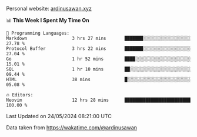 Personal website: [ardinusawan.xyz](https://ardinusawan.xyz)

<!--START_SECTION:waka-->
📊 **This Week I Spent My Time On** 

```text
💬 Programming Languages: 
Markdown                 3 hrs 27 mins       ███████░░░░░░░░░░░░░░░░░░   27.78 % 
Protocol Buffer          3 hrs 22 mins       ███████░░░░░░░░░░░░░░░░░░   27.04 % 
Go                       1 hr 52 mins        ████░░░░░░░░░░░░░░░░░░░░░   15.01 % 
SQL                      1 hr 10 mins        ██░░░░░░░░░░░░░░░░░░░░░░░   09.44 % 
HTML                     38 mins             █░░░░░░░░░░░░░░░░░░░░░░░░   05.08 % 

🔥 Editors: 
Neovim                   12 hrs 28 mins      █████████████████████████   100.00 % 
```


 Last Updated on 24/05/2024 08:21:00 UTC
<!--END_SECTION:waka-->
Data taken from https://wakatime.com/@ardinusawan

